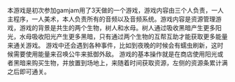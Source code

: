 
本游戏是初次参加gamjam用了3天做的一个游戏，游戏内容由三个人负责，一人主程序，一人美术，本人负责所有的音频以及音频系统。游戏内容是资源管理游戏，游戏的背景是共生的两个生物，树人和水母。树人通过吸收黑暗产生更多阳光，水母吸收阳光产生更多黑暗，只有通过两个生物的互帮互助才能获取更多能量来通关游戏。
游戏中还会遇到各种事件，比如到夜晚的时候会有蠕虫刷新，这时候需要使用能量来召唤公牛来抵御外敌。
游戏的基本操作就是在商店使用阳光或者黑暗来购买生物，并放置到场地上，来随着时间获取资源，左侧的资源条累计满之后即可通关。